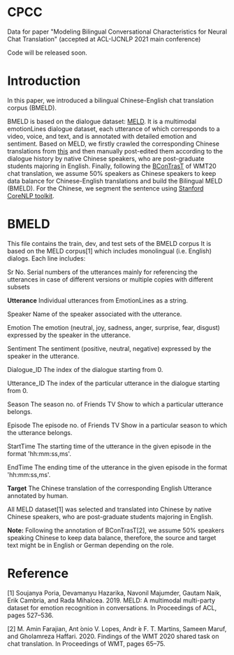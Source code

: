 # CPCC
Data for paper "Modeling Bilingual Conversational Characteristics for Neural Chat Translation" (accepted at ACL-IJCNLP 2021 main conference)


Code will be released soon. 


# Introduction

In this paper, we introduced a bilingual Chinese-English chat translation corpus (BMELD).

BMELD is based on the dialogue dataset: [MELD](https://github.com/declare-lab/MELD). It is a multimodal emotionLines dialogue dataset, each utterance of which corresponds to a video, voice, and text, and is annotated with detailed emotion and sentiment. Based on MELD, we firstly crawled the corresponding Chinese translations from [this](https://www.zimutiantang.com/) and then manually post-edited them according to the dialogue history by native Chinese speakers, who are post-graduate students majoring in English. Finally, following the [BConTrasT](https://github.com/Unbabel/BConTrasT) of WMT20 chat translation, we assume 50\% speakers as Chinese speakers to keep data balance for Chinese-English translations and build the Bilingual MELD (BMELD). For the Chinese, we segment the sentence using [Stanford CoreNLP toolkit](https://stanfordnlp.github.io/CoreNLP/index.html).

# BMELD

This file contains the train, dev, and test sets of the BMELD corpus
It is based on the MELD corpus[1] which includes monolingual (i.e. English) dialogs. Each line includes:

  Sr No.	Serial numbers of the utterances mainly for referencing the utterances in case of different versions or multiple copies with different subsets
  
  **Utterance**	Individual utterances from EmotionLines as a string.
  
  Speaker	Name of the speaker associated with the utterance.
  
  Emotion	The emotion (neutral, joy, sadness, anger, surprise, fear, disgust) expressed by the speaker in the utterance.
  
  Sentiment	The sentiment (positive, neutral, negative) expressed by the speaker in the utterance.
  
  Dialogue_ID	The index of the dialogue starting from 0.
  
  Utterance_ID	The index of the particular utterance in the dialogue starting from 0.
  
  Season	The season no. of Friends TV Show to which a particular utterance belongs.
  
  Episode	The episode no. of Friends TV Show in a particular season to which the utterance belongs.
  
  StartTime	The starting time of the utterance in the given episode in the format 'hh:mm:ss,ms'.
  
  EndTime	The ending time of the utterance in the given episode in the format 'hh:mm:ss,ms'.
  
  **Target**	The Chinese translation of the corresponding English Utterance annotated by human.


All MELD dataset[1] was selected and translated into Chinese by native Chinese speakers, who are post-graduate students majoring in English.


**Note:** Following the annotation of BConTrasT[2], we assume 50% speakers speaking Chinese to keep data balance, therefore, the source and target text might be in English or German depending on the role.


# Reference


[1] Soujanya Poria, Devamanyu Hazarika, Navonil Majumder, Gautam Naik, Erik Cambria, and Rada Mihalcea. 2019. MELD: A multimodal multi-party dataset for emotion recognition in conversations. In Proceedings of ACL, pages 527–536.

[2] M. Amin Farajian, Ant ́onio V. Lopes, Andr ́e F. T. Martins, Sameen Maruf, and Gholamreza Haffari. 2020. Findings of the WMT 2020 shared task on chat translation. In Proceedings of WMT, pages 65–75.
